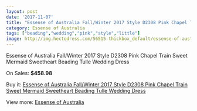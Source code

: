 ```yaml
---
layout: post
date: '2017-11-07'
title: "Essense of Australia Fall/Winter 2017 Style D2308 Pink Chapel Train Sweet Mermaid Sweetheart Beading Tulle Wedding Dress"
category: Essense of Australia
tags: ["beading","wedding","pink","style","little"]
image: http://img.hectodress.com/56515-thickbox_default/essense-of-australia-fall-winter-2017-style-d2308-pink-chapel-train-sweet-mermaid-sweetheart-beading-tulle-wedding-dress.jpg
---
```

Essense of Australia Fall/Winter 2017 Style D2308 Pink Chapel Train Sweet Mermaid Sweetheart Beading Tulle Wedding Dress

On Sales: **$458.98**
<a href="https://www.hectodress.com/essense-of-australia/17614-essense-of-australia-fall-winter-2017-style-d2308-pink-chapel-train-sweet-mermaid-sweetheart-beading-tulle-wedding-dress.html"><amp-img layout="responsive" width="600" height="600" src="//img.hectodress.com/56515-thickbox_default/essense-of-australia-fall-winter-2017-style-d2308-pink-chapel-train-sweet-mermaid-sweetheart-beading-tulle-wedding-dress.jpg" alt="Essense of Australia Fall/Winter 2017 Style D2308 Pink Chapel Train Sweet Mermaid Sweetheart Beading Tulle Wedding Dress 0" /></a>
<a href="https://www.hectodress.com/essense-of-australia/17614-essense-of-australia-fall-winter-2017-style-d2308-pink-chapel-train-sweet-mermaid-sweetheart-beading-tulle-wedding-dress.html"><amp-img layout="responsive" width="600" height="600" src="//img.hectodress.com/56522-thickbox_default/essense-of-australia-fall-winter-2017-style-d2308-pink-chapel-train-sweet-mermaid-sweetheart-beading-tulle-wedding-dress.jpg" alt="Essense of Australia Fall/Winter 2017 Style D2308 Pink Chapel Train Sweet Mermaid Sweetheart Beading Tulle Wedding Dress 1" /></a>
<a href="https://www.hectodress.com/essense-of-australia/17614-essense-of-australia-fall-winter-2017-style-d2308-pink-chapel-train-sweet-mermaid-sweetheart-beading-tulle-wedding-dress.html"><amp-img layout="responsive" width="600" height="600" src="//img.hectodress.com/56521-thickbox_default/essense-of-australia-fall-winter-2017-style-d2308-pink-chapel-train-sweet-mermaid-sweetheart-beading-tulle-wedding-dress.jpg" alt="Essense of Australia Fall/Winter 2017 Style D2308 Pink Chapel Train Sweet Mermaid Sweetheart Beading Tulle Wedding Dress 2" /></a>
<a href="https://www.hectodress.com/essense-of-australia/17614-essense-of-australia-fall-winter-2017-style-d2308-pink-chapel-train-sweet-mermaid-sweetheart-beading-tulle-wedding-dress.html"><amp-img layout="responsive" width="600" height="600" src="//img.hectodress.com/56520-thickbox_default/essense-of-australia-fall-winter-2017-style-d2308-pink-chapel-train-sweet-mermaid-sweetheart-beading-tulle-wedding-dress.jpg" alt="Essense of Australia Fall/Winter 2017 Style D2308 Pink Chapel Train Sweet Mermaid Sweetheart Beading Tulle Wedding Dress 3" /></a>
<a href="https://www.hectodress.com/essense-of-australia/17614-essense-of-australia-fall-winter-2017-style-d2308-pink-chapel-train-sweet-mermaid-sweetheart-beading-tulle-wedding-dress.html"><amp-img layout="responsive" width="600" height="600" src="//img.hectodress.com/56519-thickbox_default/essense-of-australia-fall-winter-2017-style-d2308-pink-chapel-train-sweet-mermaid-sweetheart-beading-tulle-wedding-dress.jpg" alt="Essense of Australia Fall/Winter 2017 Style D2308 Pink Chapel Train Sweet Mermaid Sweetheart Beading Tulle Wedding Dress 4" /></a>
<a href="https://www.hectodress.com/essense-of-australia/17614-essense-of-australia-fall-winter-2017-style-d2308-pink-chapel-train-sweet-mermaid-sweetheart-beading-tulle-wedding-dress.html"><amp-img layout="responsive" width="600" height="600" src="//img.hectodress.com/56518-thickbox_default/essense-of-australia-fall-winter-2017-style-d2308-pink-chapel-train-sweet-mermaid-sweetheart-beading-tulle-wedding-dress.jpg" alt="Essense of Australia Fall/Winter 2017 Style D2308 Pink Chapel Train Sweet Mermaid Sweetheart Beading Tulle Wedding Dress 5" /></a>
<a href="https://www.hectodress.com/essense-of-australia/17614-essense-of-australia-fall-winter-2017-style-d2308-pink-chapel-train-sweet-mermaid-sweetheart-beading-tulle-wedding-dress.html"><amp-img layout="responsive" width="600" height="600" src="//img.hectodress.com/56517-thickbox_default/essense-of-australia-fall-winter-2017-style-d2308-pink-chapel-train-sweet-mermaid-sweetheart-beading-tulle-wedding-dress.jpg" alt="Essense of Australia Fall/Winter 2017 Style D2308 Pink Chapel Train Sweet Mermaid Sweetheart Beading Tulle Wedding Dress 6" /></a>
<a href="https://www.hectodress.com/essense-of-australia/17614-essense-of-australia-fall-winter-2017-style-d2308-pink-chapel-train-sweet-mermaid-sweetheart-beading-tulle-wedding-dress.html"><amp-img layout="responsive" width="600" height="600" src="//img.hectodress.com/56516-thickbox_default/essense-of-australia-fall-winter-2017-style-d2308-pink-chapel-train-sweet-mermaid-sweetheart-beading-tulle-wedding-dress.jpg" alt="Essense of Australia Fall/Winter 2017 Style D2308 Pink Chapel Train Sweet Mermaid Sweetheart Beading Tulle Wedding Dress 7" /></a>

Buy it: [Essense of Australia Fall/Winter 2017 Style D2308 Pink Chapel Train Sweet Mermaid Sweetheart Beading Tulle Wedding Dress](https://www.hectodress.com/essense-of-australia/17614-essense-of-australia-fall-winter-2017-style-d2308-pink-chapel-train-sweet-mermaid-sweetheart-beading-tulle-wedding-dress.html "Essense of Australia Fall/Winter 2017 Style D2308 Pink Chapel Train Sweet Mermaid Sweetheart Beading Tulle Wedding Dress")

View more: [Essense of Australia](https://www.hectodress.com/363-essense-of-australia "Essense of Australia")